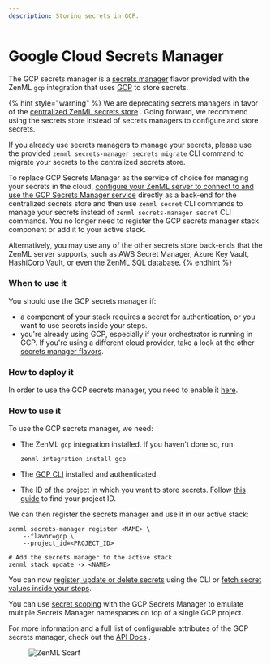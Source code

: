 ```yaml
---
description: Storing secrets in GCP.
---
```


# Google Cloud Secrets Manager

The GCP secrets manager is a [secrets manager](./) flavor provided with the ZenML `gcp` integration that uses [GCP](https://cloud.google.com/secret-manager) to store secrets.

{% hint style="warning" %}
We are deprecating secrets managers in favor of the [centralized ZenML secrets store](../../../user-guide/advanced-guide/secret-management/) . Going forward, we recommend using the secrets store instead of secrets managers to configure and store secrets.

If you already use secrets managers to manage your secrets, please use the provided `zenml secrets-manager secrets migrate` CLI command to migrate your secrets to the centralized secrets store.

To replace GCP Secrets Manager as the service of choice for managing your secrets in the cloud, [configure your ZenML server to connect to and use the GCP Secrets Manager service](../../../deploying-zenml/zenml-self-hosted/) directly as a back-end for the centralized secrets store and then use `zenml secret` CLI commands to manage your secrets instead of `zenml secrets-manager secret` CLI commands. You no longer need to register the GCP secrets manager stack component or add it to your active stack.

Alternatively, you may use any of the other secrets store back-ends that the ZenML server supports, such as AWS Secret Manager, Azure Key Vault, HashiCorp Vault, or even the ZenML SQL database.
{% endhint %}

### When to use it

You should use the GCP secrets manager if:

* a component of your stack requires a secret for authentication, or you want to use secrets inside your steps.
* you're already using GCP, especially if your orchestrator is running in GCP. If you're using a different cloud provider, take a look at the other [secrets manager flavors](./#secrets-manager-flavors).

### How to deploy it

In order to use the GCP secrets manager, you need to enable it [here](https://console.cloud.google.com/marketplace/product/google/secretmanager.googleapis.com).

### How to use it

To use the GCP secrets manager, we need:

*   The ZenML `gcp` integration installed. If you haven't done so, run

    ```shell
    zenml integration install gcp
    ```
* The [GCP CLI](https://cloud.google.com/sdk/docs/install) installed and authenticated.
* The ID of the project in which you want to store secrets. Follow [this guide](https://support.google.com/googleapi/answer/7014113?hl=en) to find your project ID.

We can then register the secrets manager and use it in our active stack:

```shell
zenml secrets-manager register <NAME> \
    --flavor=gcp \
    --project_id=<PROJECT_ID>

# Add the secrets manager to the active stack
zenml stack update -x <NAME>
```

You can now [register, update or delete secrets](./#in-the-cli) using the CLI or [fetch secret values inside your steps](./#in-a-zenml-step).

You can use [secret scoping](./#secret-scopes) with the GCP Secrets Manager to emulate multiple Secrets Manager namespaces on top of a single GCP project.

For more information and a full list of configurable attributes of the GCP secrets manager, check out the [API Docs](https://sdkdocs.zenml.io/latest/integration\_code\_docs/integrations-gcp/#zenml.integrations.gcp.secrets\_manager.gcp\_secrets\_manager.GCPSecretsManager) .

<figure><img src="https://static.scarf.sh/a.png?x-pxid=f0b4f458-0a54-4fcd-aa95-d5ee424815bc" alt="ZenML Scarf"><figcaption></figcaption></figure>
